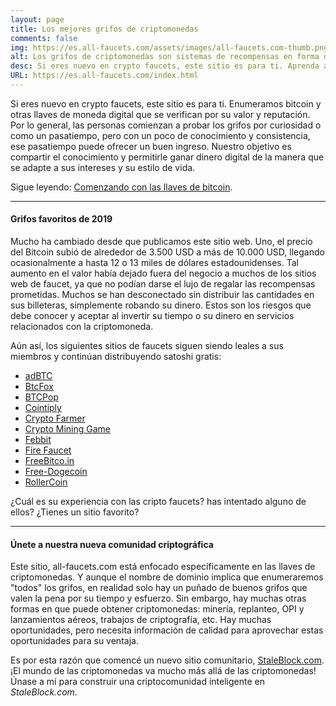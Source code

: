 ```yaml
---
layout: page
title: Los mejores grifos de criptomonedas
comments: false
img: https://es.all-faucets.com/assets/images/all-faucets.com-thumb.png
alt: Los grifos de criptomonedas son sistemas de recompensas en forma de un sitio web o una aplicación que dispensan monedas gratis.
desc: Si eres nuevo en crypto faucets, este sitio es para ti. Aprenda a maximizar el valor de su tiempo y esfuerzo mientras reclama desde sitios de grifos de bitcoin gratuitos.
URL: https://es.all-faucets.com/index.html
---
```

<link rel="stylesheet" href="https://cdnjs.cloudflare.com/ajax/libs/normalize/5.0.0/normalize.min.css">

Si eres nuevo en crypto faucets, este sitio es para ti. Enumeramos bitcoin y otras llaves de moneda digital que se verifican por su valor y reputación. Por lo general, las personas comienzan a probar los grifos por curiosidad o como un pasatiempo, pero con un poco de conocimiento y consistencia, ese pasatiempo puede ofrecer un buen ingreso. Nuestro objetivo es compartir el conocimiento y permitirle ganar dinero digital de la manera que se adapte a sus intereses y su estilo de vida.

Sigue leyendo: <a href="https://es.all-faucets.com/daily/2019/12/12/index.html">Comenzando con las llaves de bitcoin</a>.

---
#### Grifos favoritos de 2019

Mucho ha cambiado desde que publicamos este sitio web. Uno, el precio del Bitcoin subió de alrededor de 3.500 USD a más de 10.000 USD, llegando ocasionalmente a hasta 12 o 13 miles de dólares estadounidenses. Tal aumento en el valor había dejado fuera del negocio a muchos de los sitios web de faucet, ya que no podían darse el lujo de regalar las recompensas prometidas. Muchos se han desconectado sin distribuir las cantidades en sus billeteras, simplemente robando su dinero. Estos son los riesgos que debe conocer y aceptar al invertir su tiempo o su dinero en servicios relacionados con la criptomoneda.

Aún así, los siguientes sitios de faucets siguen siendo leales a sus miembros y continúan distribuyendo satoshi gratis:

- <a href="http://bit.ly/www-adbtc" target="_blank">adBTC</a>
- <a href="http://bit.ly/www-btcfox" target="_blank">BtcFox</a>
- <a href="http://bit.ly/www-btcpop" target="_blank">BTCPop</a>
- <a href="http://bit.ly/www-cointiply" target="_blank">Cointiply</a>
- <a href="http://bit.ly/www-cryptofarmer" target="_blank">Crypto Farmer</a>
- <a href="http://bit.ly/www-cryptomininggame" target="_blank">Crypto Mining Game</a>
- <a href="http://bit.ly/www-febbit" target="_blank">Febbit</a>
- <a href="http://bit.ly/www-firefaucet" target="_blank">Fire Faucet</a>
- <a href="http://bit.ly/www-freebitcoin" target="_blank">FreeBitco.in</a>
- <a href="http://bit.ly/www-free-dogecoin" target="_blank">Free-Dogecoin</a>
- <a href="http://bit.ly/www-rollercoin" target="_blank">RollerCoin</a>

¿Cuál es su experiencia con las cripto faucets? has intentado alguno de ellos? ¿Tienes un sitio favorito?

<div id="commento"></div>
<script src="https://cdn.commento.io/js/commento.js"></script>

---
#### Únete a nuestra nueva comunidad criptográfica

Este sitio, all-faucets.com está enfocado específicamente en las llaves de criptomonedas. Y aunque el nombre de dominio implica que enumeraremos "todos" los grifos, en realidad solo hay un puñado de buenos grifos que valen la pena por su tiempo y esfuerzo. Sin embargo, hay muchas otras formas en que puede obtener criptomonedas: minería, replanteo, OPI y lanzamientos aéreos, trabajos de criptografía, etc. Hay muchas oportunidades, pero necesita información de calidad para aprovechar estas oportunidades para su ventaja.

Es por esta razón que comencé un nuevo sitio comunitario, <a href="https://www.staleblock.com/" target="_blank">StaleBlock.com</a>. ¡El mundo de las criptomonedas va mucho más allá de las criptomonedas! Únase a mí para construir una criptocomunidad inteligente en <i>StaleBlock.com</i>.
